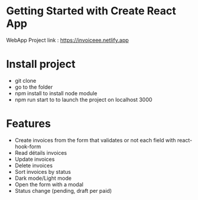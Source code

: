 # Getting Started with Create React App

WebApp Project link : https://invoiceee.netlify.app

# Install project

- git clone 
- go to the folder
- npm install to install node module
- npm run start to to launch the project on localhost 3000

# Features

- Create invoices from the form that validates or not each field with react-hook-form
- Read détails invoices
- Update invoices
- Delete invoices
- Sort invoices by status
- Dark mode/Light mode
- Open the form with a modal
- Status change (pending, draft per paid)
